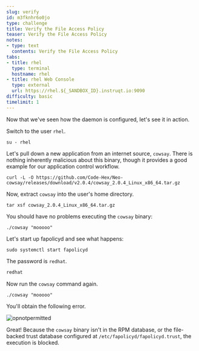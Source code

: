 ```yaml
---
slug: verify
id: m3fknhr6o0jo
type: challenge
title: Verify the File Access Policy
teaser: Verify the File Access Policy
notes:
- type: text
  contents: Verify the File Access Policy
tabs:
- title: rhel
  type: terminal
  hostname: rhel
- title: rhel Web Console
  type: external
  url: https://rhel.${_SANDBOX_ID}.instruqt.io:9090
difficulty: basic
timelimit: 1
---
```

Now that we've seen how the daemon is configured, let's see it in action.

Switch to the user `rhel`.

```bash,run
su - rhel
```

Let's pull down a new application from an internet source, `cowsay`. There is nothing inherently malicious about this binary, though it provides a good example for our application control workflow.

```bash,run
curl -L -O https://github.com/Code-Hex/Neo-cowsay/releases/download/v2.0.4/cowsay_2.0.4_Linux_x86_64.tar.gz
```
Now, extract `cowsay` into the user's home directory.
```bash,run
tar xsf cowsay_2.0.4_Linux_x86_64.tar.gz
```

You should have no problems executing the `cowsay` binary:

```bash,run
./cowsay "mooooo"
```

Let's start up fapolicyd and see what happens:

```bash,run
sudo systemctl start fapolicyd
```

The password is `redhat`.

```bash
redhat
```

Now run the `cowsay` command again.

```bash,run
./cowsay "mooooo"
```

You'll obtain the following error.

![opnotpermitted](../assets/opnotpermitted.png)

Great! Because the `cowsay` binary isn't in the RPM database, or the file-backed trust database configured at `/etc/fapolicyd/fapolicyd.trust`, the execution is blocked.
